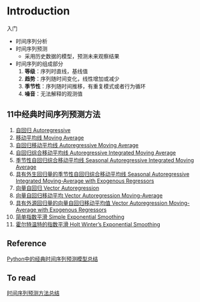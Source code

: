 # Introduction

入门

- 时间序列分析
- 时间序列预测
    - 采用历史数据的模型，预测未来观察结果
- 时间序列的组成部分
    1. **等级**：序列时直线，基线值
    2. **趋势**：序列随时间变化，线性增加或减少
    3. **季节性**：序列随时间推移，有重复模式或者行为循环
    4. **噪音**：无法解释的观测值


## 11中经典时间序列预测方法
1. [自回归 Autoregressive](AR/README.md)
2. [移动平均线 Moving Average](MA/README.md)
3. [自回归移动平均线 Autoregressive Moving Average](ARMA/README.md)
4. [自回归综合移动平均线 Autoregressive Integrated Moving Average](ARIMA/README.md)
5. [季节性自回归综合移动平均线 Seasonal Autoregressive Integrated Moving Average](SARIMA/README.md)
6. [具有外生回归量的季节性自回归综合移动平均线 Seasonal Autoregressive Integrated Moving-Average with Exogenous Regressors](SARIMAX/README.md)
7. [向量自回归 Vector Autoregression](VAR/README.md)
8. [向量自回归移动平均 Vector Autoregression Moving-Average](VARMA/README.md)
9. [具有外源回归量的向量自回归移动平均值 Vector Autoregression Moving-Average with Exogenous Regressors](VARMAX/README.md)
10. [简单指数平滑 Simple Exponential Smoothing](SES/README.md)
11. [霍尔特温特的指数平滑 Holt Winter’s Exponential Smoothing](HWES/README.md)

## Reference
[Python中的经典时间序列预测模型总结](https://mp.weixin.qq.com/s/uhaTHGlfGZCTnWfWEa4tBQ)

## To read
[时间序列预测方法总结](https://zhuanlan.zhihu.com/p/67832773)